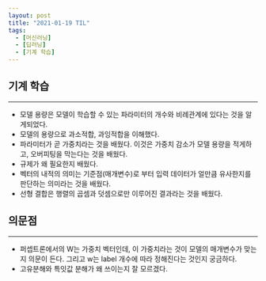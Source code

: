 ```yaml
---
layout: post
title: "2021-01-19 TIL"
tags:
  - [머신러닝]
  - [딥러닝]
  - [기계 학습]
---
```


## 기계 학습

---

- 모델 용량은 모델이 학습할 수 있는 파라미터의 개수와 비례관계에 있다는 것을 알게되었다.
- 모델의 용량으로 과소적합, 과잉적합을 이해했다.
- 파라미터가 곧 가중치라는 것을 배웠다. 이것은 가중치 감소가 모델 용량을 적게하고, 오버피팅을 막는다는 것을 배웠다.
- 규제가 왜 필요한지 배웠다.
- 벡터의 내적의 의미는 기준점(매개변수)로 부터 입력 데이터가 얼만큼 유사한지를 판단하는 의미라는 것을 배웠다.
- 선형 결합은 행렬의 곱셈과 덧셈으로만 이루어진 결과라는 것을 배웠다.

## 의문점

---

- 퍼셉트론에서의 W는 가중치 벡터인데, 이 가중치라는 것이 모델의 매개변수가 맞는지 의문이 든다. 그리고 w는 label 개수에 따라 정해진다는 것인지 궁금하다.
- 고유분해와 특잇값 분해가 왜 쓰이는지 잘 모르겠다.
